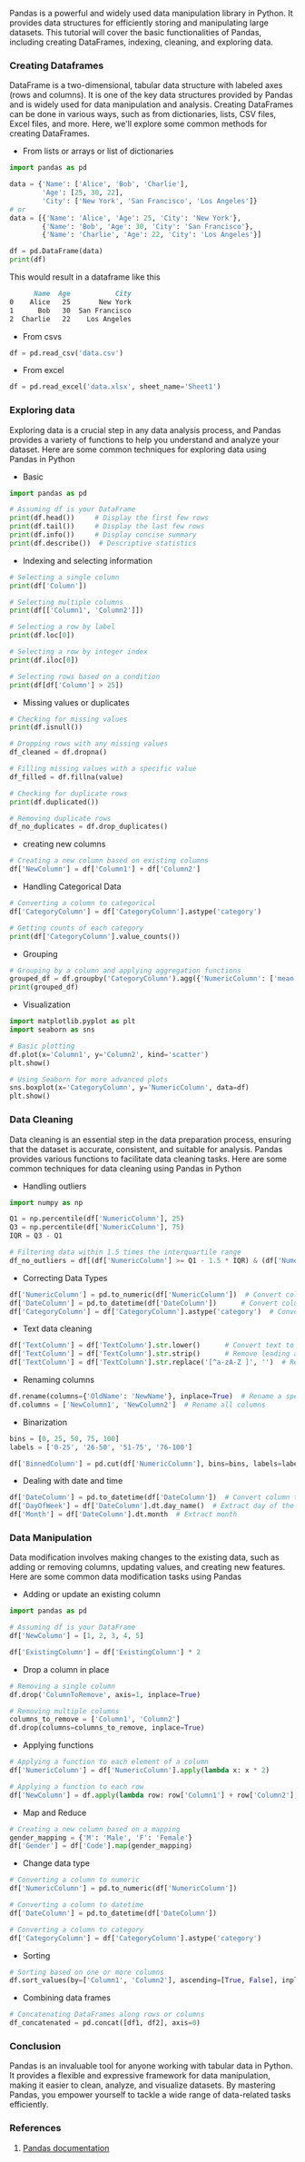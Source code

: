 
Pandas is a powerful and widely used data manipulation library in Python. It provides data structures for efficiently storing and manipulating large datasets. This tutorial will cover the basic functionalities of Pandas, including creating DataFrames, indexing, cleaning, and exploring data. 


### **Creating Dataframes**

DataFrame is a two-dimensional, tabular data structure with labeled axes (rows and columns). It is one of the key data structures provided by Pandas and is widely used for data manipulation and analysis. Creating DataFrames can be done in various ways, such as from dictionaries, lists, CSV files, Excel files, and more. Here, we'll explore some common methods for creating DataFrames.

- From lists or arrays or list of dictionaries
``` py 
import pandas as pd

data = {'Name': ['Alice', 'Bob', 'Charlie'],
        'Age': [25, 30, 22],
        'City': ['New York', 'San Francisco', 'Los Angeles']}
# or
data = [{'Name': 'Alice', 'Age': 25, 'City': 'New York'}, 
		{'Name': 'Bob', 'Age': 30, 'City': 'San Francisco'}, 
		{'Name': 'Charlie', 'Age': 22, 'City': 'Los Angeles'}]

df = pd.DataFrame(data)
print(df)
```

This would result in a dataframe like this 

``` markdown 
      Name  Age           City
0    Alice   25       New York
1      Bob   30  San Francisco
2  Charlie   22    Los Angeles
```

- From csvs
``` py
df = pd.read_csv('data.csv')
```
- From excel 
``` py
df = pd.read_excel('data.xlsx', sheet_name='Sheet1')
```
### **Exploring data**

Exploring data is a crucial step in any data analysis process, and Pandas provides a variety of functions to help you understand and analyze your dataset. Here are some common techniques for exploring data using Pandas in Python

- Basic
``` py 
import pandas as pd

# Assuming df is your DataFrame
print(df.head())     # Display the first few rows
print(df.tail())     # Display the last few rows
print(df.info())     # Display concise summary
print(df.describe())  # Descriptive statistics

```
- Indexing and selecting information
``` py 
# Selecting a single column
print(df['Column'])

# Selecting multiple columns
print(df[['Column1', 'Column2']])

# Selecting a row by label
print(df.loc[0])

# Selecting a row by integer index
print(df.iloc[0])

# Selecting rows based on a condition
print(df[df['Column'] > 25])

```
- Missing values or duplicates
``` py 
# Checking for missing values
print(df.isnull())

# Dropping rows with any missing values
df_cleaned = df.dropna()

# Filling missing values with a specific value
df_filled = df.fillna(value)

# Checking for duplicate rows
print(df.duplicated())

# Removing duplicate rows
df_no_duplicates = df.drop_duplicates()

```
- creating new columns 
``` py 
# Creating a new column based on existing columns
df['NewColumn'] = df['Column1'] + df['Column2']

```
- Handling Categorical Data
``` py 
# Converting a column to categorical
df['CategoryColumn'] = df['CategoryColumn'].astype('category')

# Getting counts of each category
print(df['CategoryColumn'].value_counts())

```
- Grouping
``` py 
# Grouping by a column and applying aggregation functions
grouped_df = df.groupby('CategoryColumn').agg({'NumericColumn': ['mean', 'sum']})
print(grouped_df)
```
- Visualization 
``` py 
import matplotlib.pyplot as plt
import seaborn as sns

# Basic plotting
df.plot(x='Column1', y='Column2', kind='scatter')
plt.show()

# Using Seaborn for more advanced plots
sns.boxplot(x='CategoryColumn', y='NumericColumn', data=df)
plt.show()

```
### **Data Cleaning**

Data cleaning is an essential step in the data preparation process, ensuring that the dataset is accurate, consistent, and suitable for analysis. Pandas provides various functions to facilitate data cleaning tasks. Here are some common techniques for data cleaning using Pandas in Python

- Handling outliers 
``` py 
import numpy as np

Q1 = np.percentile(df['NumericColumn'], 25)
Q3 = np.percentile(df['NumericColumn'], 75)
IQR = Q3 - Q1

# Filtering data within 1.5 times the interquartile range
df_no_outliers = df[(df['NumericColumn'] >= Q1 - 1.5 * IQR) & (df['NumericColumn'] <= Q3 + 1.5 * IQR)]

```
-  Correcting Data Types
``` py 
df['NumericColumn'] = pd.to_numeric(df['NumericColumn'])  # Convert column to numeric
df['DateColumn'] = pd.to_datetime(df['DateColumn'])      # Convert column to datetime
df['CategoryColumn'] = df['CategoryColumn'].astype('category')  # Convert column to category

```
- Text data cleaning 
``` py 
df['TextColumn'] = df['TextColumn'].str.lower()      # Convert text to lowercase
df['TextColumn'] = df['TextColumn'].str.strip()      # Remove leading and trailing whitespaces
df['TextColumn'] = df['TextColumn'].str.replace('[^a-zA-Z ]', '')  # Remove non-alphabetic characters

```
- Renaming columns
``` py
df.rename(columns={'OldName': 'NewName'}, inplace=True)  # Rename a specific column
df.columns = ['NewColumn1', 'NewColumn2']  # Rename all columns

```
- Binarization 
``` py 
bins = [0, 25, 50, 75, 100]
labels = ['0-25', '26-50', '51-75', '76-100']

df['BinnedColumn'] = pd.cut(df['NumericColumn'], bins=bins, labels=labels)

```

- Dealing with date and time 
``` py 
df['DateColumn'] = pd.to_datetime(df['DateColumn'])  # Convert column to datetime
df['DayOfWeek'] = df['DateColumn'].dt.day_name()  # Extract day of the week
df['Month'] = df['DateColumn'].dt.month  # Extract month
```

### **Data Manipulation**

Data modification  involves making changes to the existing data, such as adding or removing columns, updating values, and creating new features. Here are some common data modification tasks using Pandas

- Adding or update an existing column
``` py
import pandas as pd

# Assuming df is your DataFrame
df['NewColumn'] = [1, 2, 3, 4, 5]

df['ExistingColumn'] = df['ExistingColumn'] * 2

```
- Drop a column in place 
``` py
# Removing a single column
df.drop('ColumnToRemove', axis=1, inplace=True)

# Removing multiple columns
columns_to_remove = ['Column1', 'Column2']
df.drop(columns=columns_to_remove, inplace=True)

```
- Applying functions 
``` py
# Applying a function to each element of a column
df['NumericColumn'] = df['NumericColumn'].apply(lambda x: x * 2)

# Applying a function to each row
df['NewColumn'] = df.apply(lambda row: row['Column1'] + row['Column2'], axis=1)

```
- Map and Reduce 
``` py
# Creating a new column based on a mapping
gender_mapping = {'M': 'Male', 'F': 'Female'}
df['Gender'] = df['Code'].map(gender_mapping)

```
- Change data type 
``` py
# Converting a column to numeric
df['NumericColumn'] = pd.to_numeric(df['NumericColumn'])

# Converting a column to datetime
df['DateColumn'] = pd.to_datetime(df['DateColumn'])

# Converting a column to category
df['CategoryColumn'] = df['CategoryColumn'].astype('category')

```
- Sorting 
``` py
# Sorting based on one or more columns
df.sort_values(by=['Column1', 'Column2'], ascending=[True, False], inplace=True)

```
- Combining data frames 
``` py
# Concatenating DataFrames along rows or columns
df_concatenated = pd.concat([df1, df2], axis=0)

```

### **Conclusion**

Pandas is an invaluable tool for anyone working with tabular data in Python. It provides a flexible and expressive framework for data manipulation, making it easier to clean, analyze, and visualize datasets. By mastering Pandas, you empower yourself to tackle a wide range of data-related tasks efficiently.

### References 

1. [Pandas documentation](https://pandas.pydata.org/docs/user_guide/index.html)